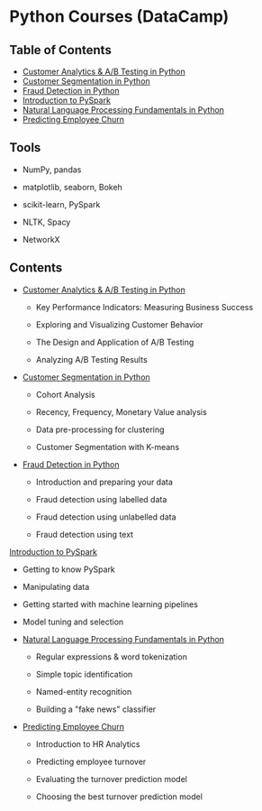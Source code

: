 # Python Courses (DataCamp)

## Table of Contents

- [Customer Analytics & A/B Testing in Python](#3)
- [Customer Segmentation in Python](#2)
- [Fraud Detection in Python](#6)
- [Introduction to PySpark](#4)
- [Natural Language Processing Fundamentals in Python](#1)
- [Predicting Employee Churn](#5)

## Tools

- NumPy, pandas

- matplotlib, seaborn, Bokeh

- scikit-learn, PySpark

- NLTK, Spacy

- NetworkX

## Contents
<a id='3'></a>

- [Customer Analytics & A/B Testing in Python](https://github.com/iDataist/Customer-Analytics-and-A-B-Testing-in-Python)

  - Key Performance Indicators: Measuring Business Success

  - Exploring and Visualizing Customer Behavior

  - The Design and Application of A/B Testing

  - Analyzing A/B Testing Results

<a id='2'></a>

- [Customer Segmentation in Python](https://github.com/iDataist/Customer-Segmentation)

  - Cohort Analysis

  - Recency, Frequency, Monetary Value analysis

  - Data pre-processing for clustering

  - Customer Segmentation with K-means

<a id='6'></a>

- [Fraud Detection in Python](https://github.com/iDataist/Fraud-Detection-in-Python)

  - Introduction and preparing your data

  - Fraud detection using labelled data

  - Fraud detection using unlabelled data

  - Fraud detection using text

<a id='4'></a>

[Introduction to PySpark](https://github.com/iDataist/Introduction-to-PySpark)

  - Getting to know PySpark

  - Manipulating data

  - Getting started with machine learning pipelines

  - Model tuning and selection

<a id='1'></a>

- [Natural Language Processing Fundamentals in Python](https://github.com/iDataist/Natural-Language-Processing-Fundamentals-in-Python)

  - Regular expressions & word tokenization

  - Simple topic identification

  - Named-entity recognition

  - Building a "fake news" classifier

<a id='5'></a>
- [Predicting Employee Churn](https://github.com/iDataist/Predicting-Employee-Churn)

  - Introduction to HR Analytics

  - Predicting employee turnover

  - Evaluating the turnover prediction model

  - Choosing the best turnover prediction model
